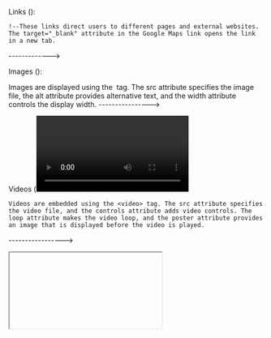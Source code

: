Links (<a>): 

    !--These links direct users to different pages and external websites. The target="_blank" attribute in the Google Maps link opens the link in a new tab.
------------->


Images (<img>):

Images are displayed using the <img> tag. The src attribute specifies the image file, the alt attribute provides alternative text, and the width attribute controls the display width.
---------------->


Videos (<video>): 

    Videos are embedded using the <video> tag. The src attribute specifies the video file, and the controls attribute adds video controls. The loop attribute makes the video loop, and the poster attribute provides an image that is displayed before the video is played.
----------------->


<iframe> Tags: 

    The <iframe> tags are used to embed external content. One embeds a YouTube video, and the other embeds a GitHub page.
-------------------->

  
Tables 

    (<table>, <thead>, <tbody>, <tfoot>, <th>, <td>): A table is created with headers (<th>), data cells (<td>), and footer cells (<tfoot>). The colspan attribute in the footer cell merges columns.>
